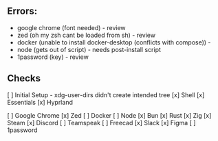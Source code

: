 ## Errors:

- google chrome (font needed) - review
- zed (oh my zsh cant be loaded from sh) - review
- docker (unable to install docker-desktop (conflicts with compose)) -
- node (gets out of script) - needs post-install script
- 1password (key) - review


## Checks

[ ] Initial Setup
    - xdg-user-dirs didn't create intended tree
[x] Shell
[x] Essentials
[x] Hyprland

[ ] Google Chrome
[x] Zed
[ ] Docker
[ ] Node
[x] Bun
[x] Rust
[x] Zig
[x] Steam
[x] Discord
[ ] Teamspeak
[ ] Freecad
[x] Slack
[x] Figma
[ ] 1password
